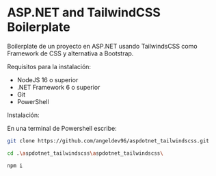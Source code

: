 # ASP.NET and TailwindCSS Boilerplate

Boilerplate de un proyecto en ASP.NET usando TailwindsCSS como Framework de CSS y alternativa a Bootstrap.



Requisitos para la instalación:

- NodeJS 16 o superior
- .NET Framework 6 o superior
- Git
- PowerShell

Instalación:

En una terminal de Powershell escribe:

```sh
git clone https://github.com/angeldev96/aspdotnet_tailwindscss.git
```

```sh
cd .\aspdotnet_tailwindscss\aspdotnet_tailwindscss\
```

```sh
npm i
```




